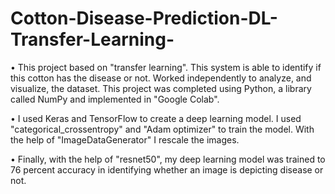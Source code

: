 # Cotton-Disease-Prediction-DL-Transfer-Learning-

•	This project based on "transfer learning". This system is able to identify if this cotton has the disease or not. Worked independently to analyze, and visualize, the dataset. This project was completed using Python, a library called NumPy and implemented in "Google Colab". 

•	I used Keras and TensorFlow to create a deep learning model. I used "categorical_crossentropy" and "Adam optimizer" to train the model. With the help of "ImageDataGenerator" I rescale the images. 

•	Finally, with the help of "resnet50", my deep learning model was trained to 76 percent accuracy in identifying whether an image is depicting disease or not.

